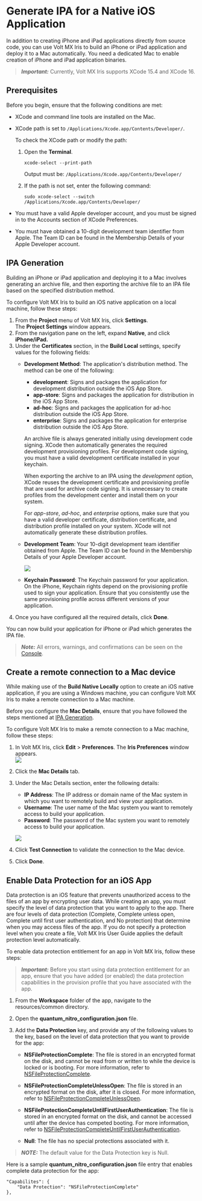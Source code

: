                          


Generate IPA for a Native iOS Application
=========================================

In addition to creating iPhone and iPad applications directly from source code, you can use Volt MX Iris to build an iPhone or iPad application and deploy it to a Mac automatically. You need a dedicated Mac to enable creation of iPhone and iPad application binaries.

> **_Important:_** Currently, Volt MX Iris supports XCode 15.4 and XCode 16.

Prerequisites
-------------

Before you begin, ensure that the following conditions are met:

*   XCode and command line tools are installed on the Mac.
*   XCode path is set to `/Applications/Xcode.app/Contents/Developer/`.
    
    To check the XCode path or modify the path: 
    
    1.  Open the **Terminal**.
        
        `xcode-select --print-path`
        
        Output must be: `/Applications/Xcode.app/Contents/Developer/`
        
    2.  If the path is not set, enter the following command:
        
        `sudo xcode-select --switch /Applications/Xcode.app/Contents/Developer/`
        
*   You must have a valid Apple developer account, and you must be signed in to the Accounts section of XCode Preferences.
*   You must have obtained a 10-digit development team identifier from Apple. The Team ID can be found in the Membership Details of your Apple Developer account.

IPA Generation
--------------

Building an iPhone or iPad application and deploying it to a Mac involves generating an archive file, and then exporting the archive file to an IPA file based on the specified distribution method.

To configure Volt MX Iris to build an iOS native application on a local machine, follow these steps:

1.  From the **Project** menu of Volt MX Iris, click **Settings**.  
    The **Project Settings** window appears.
2.  From the navigation pane on the left, expand **Native**, and click **iPhone/iPad.**
3.  Under the **Certificates** section, in the **Build Local** settings, specify values for the following fields:
    *   **Development Method**: The application's distribution method. The method can be one of the following:
        
        *   **development**: Signs and packages the application for development distribution outside the iOS App Store.
        *   **app-store**: Signs and packages the application for distribution in the iOS App Store.
        *   **ad-hoc**: Signs and packages the application for ad-hoc distribution outside the iOS App Store.
        *   **enterprise**: Signs and packages the application for enterprise distribution outside the iOS App Store.
        
        An archive file is always generated initially using development code signing. XCode then automatically generates the required development provisioning profiles. For development code signing, you must have a valid development certificate installed in your keychain.
        
        When exporting the archive to an IPA using the _development_ option, XCode reuses the development certificate and provisioning profile that are used for archive code signing. It is unnecessary to create profiles from the development center and install them on your system.
        
        For _app-store_, _ad-hoc_, and _enterprise_ options, make sure that you have a valid developer certificate, distribution certificate, and distribution profile installed on your system. XCode will not automatically generate these distribution profiles.
        
    *   **Development Team**: Your 10-digit development team identifier obtained from Apple. The Team ID can be found in the Membership Details of your Apple Developer account.  
          
        ![](Resources/Images/AppleTeamID_534x441.png)  
        
    *   **Keychain Password**: The Keychain password for your application. On the iPhone, Keychain rights depend on the provisioning profile used to sign your application. Ensure that you consistently use the same provisioning profile across different versions of your application.
4.  Once you have configured all the required details, click **Done**.

You can now build your application for iPhone or iPad which generates the IPA file.

> **_Note:_** All errors, warnings, and confirmations can be seen on the [Console](VoltMXDefaultPerspective.md#console).

Create a remote connection to a Mac device
------------------------------------------

While making use of the **Build Native Locally** option to create an iOS native application, if you are using a Windows machine, you can configure Volt MX Iris to make a remote connection to a Mac machine.

Before you configure the **Mac Details**, ensure that you have followed the steps mentioned at [IPA Generation](#ipa-generation).

To configure Volt MX Iris to make a remote connection to a Mac machine, follow these steps:

1.  In Volt MX Iris, click **Edit** > **Preferences**. The **Iris Preferences** window appears.  
    ![](Resources/Images/Preference_Option_302x371.png)
2.  Click the **Mac Details** tab.
3.  Under the Mac Details section, enter the following details:
    
    *   **IP Address**: The IP address or domain name of the Mac system in which you want to remotely build and view your application.
    *   **Username**: The user name of the Mac system you want to remotely access to build your application.
    *   **Password**: The password of the Mac system you want to remotely access to build your application.
    
       ![](Resources/Images/Mac_Details.png)
    
4.  Click **Test Connection** to validate the connection to the Mac device.
5.  Click **Done**.

Enable Data Protection for an iOS App
--------------------------------------

Data protection is an iOS feature that prevents unauthorized access to the files of an app by encrypting user data. While creating an app, you must specify the level of data protection that you want to apply to the app. There are four levels of data protection (Complete, Complete unless open, Complete until first user authentication, and No protection) that determine when you may access files of the app. If you do not specify a protection level when you create a file, Volt MX Iris User Guide applies the default protection level automatically.

To enable data protection entitlement for an app in Volt MX Iris, follow these steps:

> **_Important:_**  Before you start using data protection entitlement for an app, ensure that you have added (or enabled) the data protection capabilities in the provision profile that you have associated with the app.

   1. From the **Workspace** folder of the app, navigate to the resources/common directory.

   2. Open the **quantum_nitro_configuration.json** file.

   3. Add the **Data Protection** key, and provide any of the following values to the key, based on the level of data protection that you want to provide for the app:


      * <b>NSFileProtectionComplete</b>: The file is stored in an encrypted format on the disk, and cannot be read from or written to while the device is locked or is booting. For more information, refer to [NSFileProtectionComplete](https://developer.apple.com/documentation/foundation/nsfileprotectioncomplete).

      * <b>NSFileProtectionCompleteUnlessOpen</b>: The file is stored in an encrypted format on the disk, after it is closed. For more information, refer to [NSFileProtectionCompleteUnlessOpen](https://developer.apple.com/documentation/foundation/nsfileprotectioncompleteunlessopen).


      * <b>NSFileProtectionCompleteUntilFirstUserAuthentication</b>: The file is stored in an encrypted format on the disk, and cannot be accessed until after the device has competed booting. For more information, refer to [NSFileProtectionCompleteUntilFirstUserAuthentication](https://developer.apple.com/documentation/foundation/nsfileprotectioncompleteuntilfirstuserauthentication).

      * <b>Null</b>: The file has no special protections associated with it.


> **_NOTE:_**  The default value for the Data Protection key is Null.

Here is a sample **quantum_nitro_configuration.json** file entry that enables complete data protection for the app:

```
"Capabilites": {
    "Data Protection": "NSFileProtectionComplete"
},

```